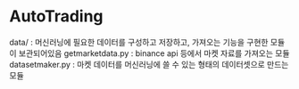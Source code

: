 # AutoTrading

data/ : 머신러닝에 필요한 데이터를 구성하고 저장하고, 가져오는 기능을 구현한 모듈이 보관되어있음
  getmarketdata.py : binance api 등에서 마켓 자료를 가져오는 모듈
  datasetmaker.py : 마켓 데이터를 머신러닝에 쓸 수 있는 형태의 데이터셋으로 만드는 모듈
